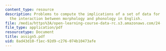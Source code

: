 ```yaml
---
content_type: resource
description: Problems to compute the implications of a set of data for a model of
  the interaction between morphology and phonology in English.
file: /media/https%3A/open-learning-course-data-rc.s3.amazonaws.com/24-962-advanced-phonology-spring-2005/8ad43d10f1ec92d9c276074b10473afe_assign5.pdf
file_type: application/pdf
resourcetype: Document
title: assign5.pdf
uid: 8ad43d10-f1ec-92d9-c276-074b10473afe
---
```

